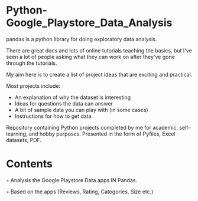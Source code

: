 # Python-Google_Playstore_Data_Analysis


pandas is a python library for doing exploratory data analysis.

There are great docs and lots of online tutorials teaching the basics, but I've seen a lot of people asking what they can work on after they've gone through the tutorials.

My aim here is to create a list of project ideas that are exciting and practical.

Most projects include:

- An explanation of why the dataset is interesting
- Ideas for questions the data can answer
- A bit of sample data you can play with (in some cases)
- Instructions for how to get data

Repository containing Python projects completed by me for academic, self-learning, and hobby purposes. Presented in the form of Pyfiles, Excel datasets, PDF.

# Contents
◦ Analysis the Google Playstore Data apps IN Pandas.

◦ Based on the apps (Reviews, Rating, Catogories, Size etc.)


